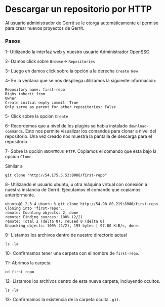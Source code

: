 # Descargar un repositorio por HTTP

Al usuario administrador de Gerrit se le otorga automáticamente el permiso para crear nuevos proyectos de Gerrit.

### Pasos

1- Utilizando la interfaz web y nuestro usuario Administrador OpenSSO.

2- Damos click sobre `Browse`-> `Repositories`

3- Luego en damos click sobre la opción a la derecha `Create New`

4- En la ventana que se nos despliega utilizamos la siguiente información:

```
Repository name: first-repo
Righs inherit from
Owner
Create initial empty commit: True
Only serve as parent for other repositories: False
```

5- Click sobre la opción `Create`

6- Recordemos que a nivel de los plugins se habia instalado `download-commands`. Esto nos permite visualizar los comandos para clonar a nivel del repositorio. Una vez creado nos muestra la pantalla de descarga para el repositorio.

7- Sobre la opción `ANONYMOUS HTTP`. Copiamos el comando que esta bajo la opcíon `Clone`.

Similar a

```
git clone "http://54.175.5.53:8080/first-repo"
```

8- Utilizando el usuario ubuntu, u otra máquina virtual con conexión a nuestra instancia de Gerrit. Ejecutamos el comando que copiamos anteriormente.

```
ubuntu@1.2.3.4 ubuntu % git clone http://54.90.80.219:8080/first-repo
Cloning into 'first-repo'...
remote: Counting objects: 2, done
remote: Finding sources: 100% (2/2)
remote: Total 2 (delta 0), reused 0 (delta 0)
Unpacking objects: 100% (2/2), 195 bytes | 97.00 KiB/s, done.
```

9- Listamos los archivos dentro de nuestro directorio actual

```
ls -la
```

10- Confirmamos tener una carpeta con el nombre de `first-repo`.

11- Abrimos la carpeta 

```
cd first-repo
```

12- Listamos los archivos dentro de esta nueva carpeta, incluyendo ocultos.

```
ls -la
```

13- Confirmamos la existencia de la carpeta oculta `.git`.



